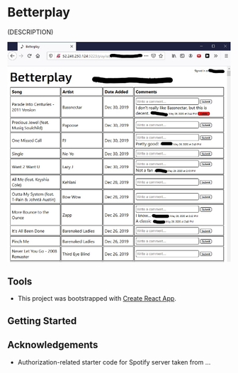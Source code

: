 # Betterplay
(DESCRIPTION)

![Betterplay playlist page](/images/bp_screenshot_2_cropped_and_blacked_out.jpg)

## Tools
- This project was bootstrapped with [Create React App](https://github.com/facebook/create-react-app).

## Getting Started

## Acknowledgements
- Authorization-related starter code for Spotify server taken from ...